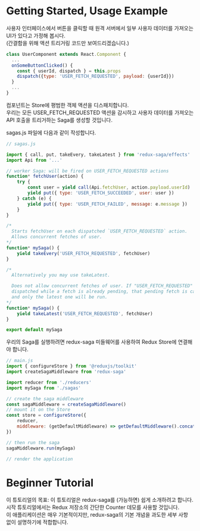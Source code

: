 # Getting Started, Usage Example
사용자 인터페이스에서 버튼을 클릭할 때 원격 서버에서 일부 사용자 데이터를 가져오는 UI가 있다고 가정해 봅시다.  
(간결함을 위해 액션 트리거링 코드만 보여드리겠습니다.)

```javascript
class UserComponent extends React.Component {
  ...
  onSomeButtonClicked() {
    const { userId, dispatch } = this.props
    dispatch({type: 'USER_FETCH_REQUESTED', payload: {userId}})
  }
  ...
}
```

컴포넌트는 Store에 평범한 객체 액션을 디스패치합니다.  
우리는 모든 USER_FETCH_REQUESTED 액션을 감시하고 사용자 데이터를 가져오는 API 호출을 트리거하는 Saga를 생성할 것입니다.

sagas.js 파일에 다음과 같이 작성합니다.

```javascript
// sagas.js

import { call, put, takeEvery, takeLatest } from 'redux-saga/effects'
import Api from '...'

// worker Saga: will be fired on USER_FETCH_REQUESTED actions
function* fetchUser(action) {
    try {
        const user = yield call(Api.fetchUser, action.payload.userId)
        yield put({ type: 'USER_FETCH_SUCCEEDED', user: user })
    } catch (e) {
        yield put({ type: 'USER_FETCH_FAILED', message: e.message })
    }
}

/*
  Starts fetchUser on each dispatched `USER_FETCH_REQUESTED` action.
  Allows concurrent fetches of user.
*/
function* mySaga() {
    yield takeEvery('USER_FETCH_REQUESTED', fetchUser)
}

/*
  Alternatively you may use takeLatest.

  Does not allow concurrent fetches of user. If "USER_FETCH_REQUESTED" gets
  dispatched while a fetch is already pending, that pending fetch is cancelled
  and only the latest one will be run.
*/
function* mySaga() {
    yield takeLatest('USER_FETCH_REQUESTED', fetchUser)
}

export default mySaga
```

우리의 Saga를 실행하려면 redux-saga 미들웨어를 사용하여 Redux Store에 연결해야 합니다.

```javascript
// main.js
import { configureStore } from '@reduxjs/toolkit'
import createSagaMiddleware from 'redux-saga'

import reducer from './reducers'
import mySaga from './sagas'

// create the saga middleware
const sagaMiddleware = createSagaMiddleware()
// mount it on the Store
const store = configureStore({
    reducer,
    middleware: (getDefaultMiddleware) => getDefaultMiddleware().concat(sagaMiddleware),
})

// then run the saga
sagaMiddleware.run(mySaga)

// render the application
```


# Beginner Tutorial
이 튜토리얼의 목표:
이 튜토리얼은 redux-saga를 (가능하면) 쉽게 소개하려고 합니다.
시작 튜토리얼에서는 Redux 저장소의 간단한 Counter 데모를 사용할 것입니다.    
이 애플리케이션은 매우 기본적이지만, redux-saga의 기본 개념을 과도한 세부 사항 없이 설명하기에 적합합니다.  

# 



